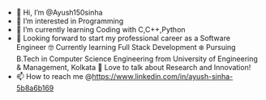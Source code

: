 - 👋 Hi, I’m @Ayush150sinha
- 👀 I’m interested in Programming
- 🌱 I’m currently learning Coding with C,C++,Python
- 💞️ Looking forward to start my professional career as a Software Engineer
🤓 Currently learning Full Stack Development
❄️ Pursuing B.Tech in Computer Science Engineering from University of Engineering & Management, Kolkata
🚀 Love to talk about Research and Innovation!
- 📫 How to reach me @https://www.linkedin.com/in/ayush-sinha-5b8a6b169

<!---
Ayush150sinha/Ayush150sinha is a ✨ special ✨ repository because its `README.md` (this file) appears on your GitHub profile.
You can click the Preview link to take a look at your changes.
--->
